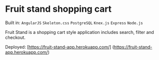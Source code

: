 # Fruit stand shopping cart

Built in: `AngularJS` `Skeleton.css` `PostgreSQL` `Knex.js` `Express` `Node.js`

Fruit Stand is a shopping cart style application includes search, filter and checkout.

Deployed: [https://fruit-stand-app.herokuapp.com/] (https://fruit-stand-app.herokuapp.com/)
